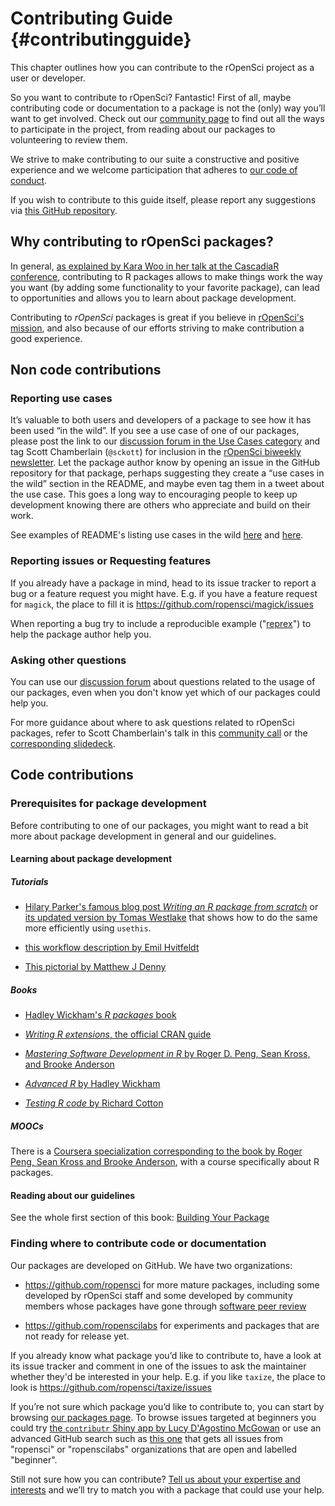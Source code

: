 # Contributing Guide {#contributingguide}

<div class="summaryblock">
<p>This chapter outlines how you can contribute to the rOpenSci project as a user or developer.</p>
</div>

So you want to contribute to rOpenSci? Fantastic! First of all, maybe contributing code or documentation to a package is not the (only) way you’ll want to get involved. Check out our [community page](https://ropensci.org/community/) to find out all the ways to participate in the project, from reading about our packages to volunteering to review them.

We strive to make contributing to our suite a constructive and positive experience and we welcome participation that adheres to [our code of conduct](https://ropensci.org/coc/). 

If you wish to contribute to this guide itself, please report any suggestions via [this GitHub repository](https://github.com/ropensci/dev_guide).

## Why contributing to rOpenSci packages?

In general, [as explained by Kara Woo in her talk at the CascadiaR conference](https://github.com/karawoo/2018-06-02-cascadiarconf/blob/master/cascadiarconf.pdf), contributing to R packages allows to make things work the way you want (by adding some functionality to your favorite package), can lead to opportunities and allows you to learn about package development.

Contributing to _rOpenSci_ packages is great if you believe in [rOpenSci's mission](https://ropensci.org/about/), and also because of our efforts striving to make contribution a good experience.

## Non code contributions
### Reporting use cases

It’s valuable to both users and developers of a package to see how it has been used “in the wild”. If you see a use case of one of our packages, please post the link to our [discussion forum in the Use Cases category](https://discuss.ropensci.org/c/usecases) and tag Scott Chamberlain (`@sckott`) for inclusion in the [rOpenSci biweekly newsletter](https://news.ropensci.org/). Let the package author know by opening an issue in the GitHub repository for that package, perhaps suggesting they create a “use cases in the wild” section in the README, and maybe even tag them in a tweet about the use case. This goes a long way to encouraging people to keep up development knowing there are others who appreciate and build on their work.

See examples of README's listing use cases in the wild [here](https://github.com/ropenscilabs/ghrecipes/blob/master/README.md#use-cases-in-the-wild) and [here](https://github.com/ropensci/riem/blob/master/README.md#use-cases-in-the-wild).

### Reporting issues or Requesting features

If you already have a package in mind, head to its issue tracker to report a bug or a feature request you might have. E.g. if you have a feature request for `magick`, the place to fill it is https://github.com/ropensci/magick/issues

When reporting a bug try to include a reproducible example ("[reprex](https://www.tidyverse.org/help/#reprex)") to help the package author help you.


### Asking other questions

You can use our [discussion forum](https://discuss.ropensci.org/) about questions related to the usage of our packages, even when you don't know yet which of our packages could help you.

For more guidance about where to ask questions related to rOpenSci packages, refer to Scott Chamberlain's talk in this [community call](https://ropensci.org/commcalls/2017-03-07/) or the [corresponding slidedeck](https://scotttalks.info/qropensci/).

## Code contributions

### Prerequisites for package development

Before contributing to one of our packages, you might want to read a bit more about package development in general and our guidelines.

#### Learning about package development

##### Tutorials

* [Hilary Parker's famous blog post *Writing an R package from scratch*](https://hilaryparker.com/2014/04/29/writing-an-r-package-from-scratch/) or [its updated version by Tomas Westlake](https://r-mageddon.netlify.com/post/writing-an-r-package-from-scratch/) that shows how to do the same more efficiently using `usethis`.

* [this workflow description by Emil Hvitfeldt](https://www.hvitfeldt.me/2018/09/usethis-workflow-for-package-development/)

* [This pictorial by Matthew J Denny](http://www.mjdenny.com/R_Package_Pictorial.html)

##### Books

* [Hadley Wickham's *R packages* book](http://r-pkgs.had.co.nz/)

* [*Writing R extensions*, the official CRAN guide](http://cran.r-project.org/doc/manuals/r-release/R-exts.html)

* [*Mastering Software Development in R* by Roger D. Peng, Sean Kross, and Brooke Anderson](https://bookdown.org/rdpeng/RProgDA/)

* [*Advanced R* by Hadley Wickham](http://adv-r.had.co.nz/)

* [*Testing R code* by Richard Cotton](https://www.crcpress.com/Testing-R-Code/Cotton/p/book/9781498763653)

##### MOOCs

There is a [Coursera specialization corresponding to the book by Roger Peng, Sean Kross and Brooke Anderson](https://fr.coursera.org/specializations/r), with a course specifically about R packages.

#### Reading about our guidelines

See the whole first section of this book: [Building Your Package](#building)

### Finding where to contribute code or documentation

Our packages are developed on GitHub. We have two organizations:

* https://github.com/ropensci for more mature packages, including some developed by rOpenSci staff and some developed by community members whose packages have gone through [software peer review](#softwarereviewintro)

* https://github.com/ropenscilabs for experiments and packages that are not ready for release yet.

If you already know what package you’d like to contribute to, have a look at its issue tracker and comment in one of the issues to ask the maintainer whether they'd be interested in your help. E.g. if you like `taxize`, the place to look is https://github.com/ropensci/taxize/issues

If you’re not sure which package you’d like to contribute to, you can start by browsing [our packages page](https://ropensci.org/packages/). To browse issues targeted at beginners you could try [the `contributr` Shiny app by Lucy D'Agostino McGowan](https://ropensci.shinyapps.io/contributr/) or use an advanced GitHub search such as [this one](https://github.com/search?q=user%3Aropensci+user%3Aropenscilabs+label%3ABeginner+state%3Aopen&type=Issues) that gets all issues from "ropensci" or "ropenscilabs" organizations that are open and labelled "beginner".

 Still not sure how you can contribute? [Tell us about your expertise and interests](https://discuss.ropensci.org/c/contributing) and we’ll try to match you with a package that could use your help.
